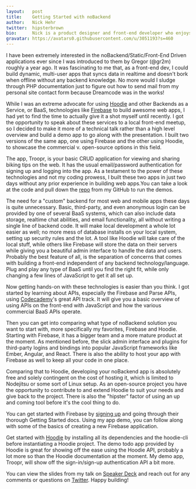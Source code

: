 ```yaml
---
layout:   post
title:    Getting Started with noBackend
author:   Nick Hehr
twitter:  hipsterbrown
bio:      Nick is a product designer and front-end developer who enjoys creating and capturing awesome experiences in whatever medium possible, be that pixels, code, or photography. <br> You can follow him on the [Twitters](https://twitter.com/hipsterbrown) and see some of his code on [GitHub](https://github.com/HipsterBrown).
gravatar: https://avatars0.githubusercontent.com/u/3051193?s=460
---
```


I have been extremely interested in the noBackend/Static/Front-End Driven applications ever since I was introduced to them by Gregor (@gr2m) roughly a year ago. It was fascinating to me that, as a front-end dev, I could build dynamic, multi-user apps that syncs data in realtime and doesn't bork when offline without any backend knowledge. No more would I sludge through PHP documentation just to figure out how to send mail from my personal site contact form because Dreamcode was in the works!

While I was an extreme advocate for using [Hoodie](http://hood.ie) and other Backends as a Service, or BaaS, technologies like [Firebase](https://www.firebase.com/) to build awesome web apps, I had yet to find the time to actually give it a shot myself until recently. I got the opportunity to speak about these services to a local front-end meetup, so I decided to make it more of a technical talk rather than a high level overview and build a demo app to go along with the presentation. I built two versions of the same app, one using Firebase and the other using Hoodie, to showcase the commercial v. open-source options in this field.

The app, Troopr, is your basic CRUD application for viewing and sharing biking tips on the web. It has the usual email/password authentication for signing up and logging into the app. As a testament to the power of these technologies and not my coding prowess, I built these two apps in just two days without any prior experience in building web apps.You can take a look at the code and pull down the [repo](https://github.com/HipsterBrown/FDA-demos) from my GitHub to run the demos.

The need for a "custom" backend for most web and mobile apps these days is quite unnecessary. Basic, third-party, and even anonymous login can be provided by one of several BaaS systems, which can also include data storage, realtime chat abilities, and email functionality, all without writing a single line of backend code. It will make local development a whole lot easier as well; no more mess of database installs on your local system, setting up security rules and the lot. A tool like Hoodie will take care of the local stuff, while others like Firebase will store the data on their servers while giving you a beautiful admin interface to handle the data and users. Probably the best feature of all, is the separation of concerns that comes with building a front-end independent of any backend technology/language. Plug and play any type of BaaS until you find the right fit, while only changing a few lines of JavaScript to get it all set up.

Now getting hands-on with these technologies is easier than you think. I got started by learning about APIs, especially the Firebase and Parse APIs, using [Codecademy](http://www.codecademy.com/tracks/apis)'s great API track. It will give you a basic overview of using APIs on the front-end with JavaScript and how the various commercial BaaS APIs operate.

Then you can get into comparing what type of noBackend solution you want to start with, more specifically my favorites, Firebase and Hoodie. Starting with Firebase, it has a bigger team and a more mature product at the moment. As mentioned before, the slick admin interface and plugins for third-party logins and bindings into popular JavaScript frameworks like Ember, Angular, and React. There is also the ability to host your app with Firebase as well to keep all your code in one place.

Comparing that to Hoodie, developing your noBackend app is absolutely free and solely contingent on the cost of hosting it, which is limited to Nodejitsu or some sort of Linux setup. As an open-source project you have the opportunity to contribute to and extend Hoodie to suit your needs and give back to the project. There is also the "hipster" factor of using an up and coming tool before it's the cool thing to do.

You can get started with Firebase by [signing up](https://www.firebase.com/signup/) and going through their thorough Getting Started docs. Using my app demo, you can follow along with some of the basics of creating a new Firebase application.

Get started with [Hoodie](http://hood.ie/#installation) by installing all its dependencies and the hoodie-cli before instantiating a Hoodie project. The demo todo app provided by Hoodie is great for showing off the ease using the Hoodie API, probably a lot more so than the Hoodie documentation at the moment. My demo app, Troopr, will show off the sign-in/sign-up authentication API a bit more.

You can view the slides from my talk on [Speaker Deck](https://speakerdeck.com/hipsterbrown/figuring-out-front-end-driven-apps) and reach out for any comments or questions on [Twitter](https://twitter.com/hipsterbrown). Happy building!

